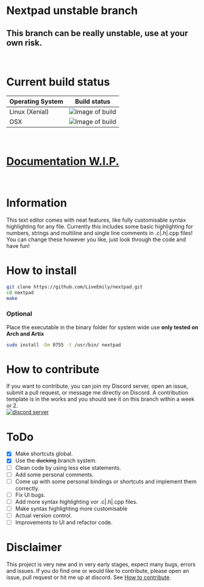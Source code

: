 # Nextpad unstable branch
## This branch can be really unstable, use at your own risk.
<br>

# Current build status

Operating System | Build status
-----------------|-------------
Linux (Xenial) | ![Image of build](https://travis-ci.com/LiveEmily/nextpad.svg?branch=unstable)
OSX | ![Image of build](https://travis-ci.com/LiveEmily/nextpad.svg?branch=unstable)
<br>

# [Documentation W.I.P.](https://liveemily.com/nextpad/docs/)
<br>

# Information

This text editor comes with neat features, like fully customisable syntax highlighting for any file.
Currently this includes some basic highlighting for numbers, strings and multiline and single line comments in .c|.h|.cpp files!
You can change these however you like, just look through the code and have fun!

# How to install

```bash
git clone https://github.com/LiveEmily/nextpad.git
cd nextpad
make
```
### Optional

Place the executable in the binary folder for system wide use **only tested on Arch and Artix**
```bash
sudo install -Dm 0755 -t /usr/bin/ nextpad
```

# How to contribute

If you want to contribute, you can join my Discord server, open an issue, submit a pull request, or message me directly on Discord. A contribution template is in the works and you should see it on this branch within a week or 2. <br>
[![discord server](https://discord.com/api/guilds/836526974574395402/embed.png?style=banner2)](https://discord.gg/BJ5pav4U9q)

# ToDo

- [x] Make shortcuts global.
- [x] Use the ~~ducking~~ branch system.
- [ ] Clean code by using less else statements.
- [ ] Add some personal comments.
- [ ] Come up with some personal bindings or shortcuts and implement them correctly.
- [ ] Fix UI bugs.
- [ ] Add more syntax highlighting vor .c|.h|.cpp files.
- [ ] Make syntax highlighting more customisable
- [ ] Actual version control.
- [ ] Improvements to UI and refactor code.

# Disclaimer

This project is very new and in very early stages, expect many bugs, errors and issues. If you do find one or would like to contribute, please open an issue, pull request or hit me up at discord. See [How to contribute](#how-to-contribute). <br>
